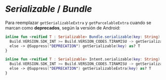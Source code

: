 # _Serializable_ / _Bundle_

Para reemplazar `getSerializableExtra` y `getParcelableExtra` cuando se marcan como **deprecados**, según la versión de Android:

```kotlin
inline fun <reified T : Serializable> Bundle.serializable(key: String): T? = when {
  Build.VERSION.SDK_INT >= Build.VERSION_CODES.TIRAMISU -> getSerializable(key, T::class.java)
  else -> @Suppress("DEPRECATION") getSerializable(key) as? T
}

inline fun <reified T : Serializable> Intent.serializable(key: String): T? = when {
  Build.VERSION.SDK_INT >= Build.VERSION_CODES.TIRAMISU -> getSerializableExtra(key, T::class.java)
  else -> @Suppress("DEPRECATION") getSerializableExtra(key) as? T
}
```
